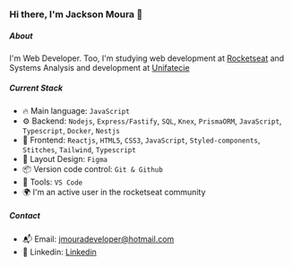 ### Hi there, I'm Jackson Moura 👋

##### About
I'm Web Developer. Too, I'm studying web development at [Rocketseat](https://www.rocketseat.com.br/) and Systems Analysis and
development at [Unifatecie](https://unifatecie.edu.br/)

##### Current Stack
- 🔥 Main language: `JavaScript`
- ⚙️ Backend: `Nodejs`, `Express/Fastify`, `SQL`, `Knex`, `PrismaORM`, `JavaScript`, `Typescript`, `Docker`, `Nestjs`
- 🎉 Frontend: `Reactjs`, `HTML5`, `CSS3`, `JavaScript`, `Styled-components`, `Stitches`, `Tailwind`, `Typescript`
- 🎨 Layout Design: `Figma`
- 📦️ Version code control: `Git & Github`
- 🔨 Tools: `VS Code`
- 🌍 I'm an active user in the rocketseat community

##### Contact
- 📬 Email: jmouradeveloper@hotmail.com
- 👤 Linkedin: [Linkedin](https://www.linkedin.com/in/jackson-moura-a43350246/)
